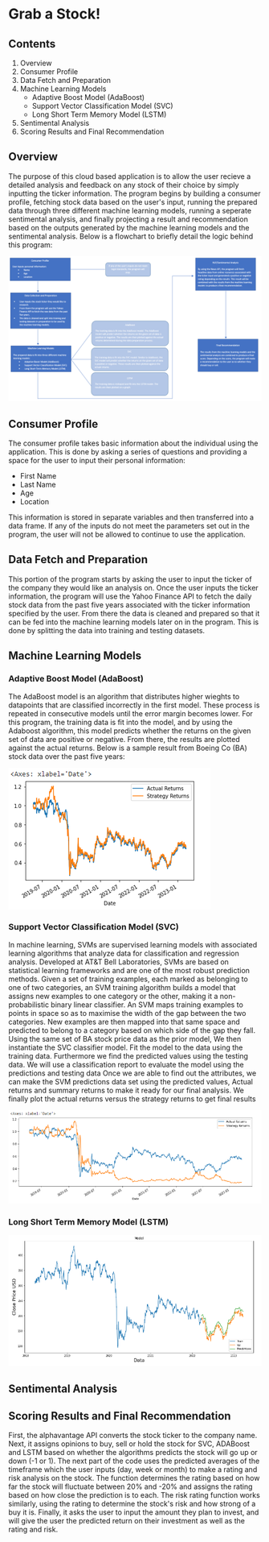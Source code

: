 # Grab a Stock!

## Contents
1. Overview
2. Consumer Profile
3. Data Fetch and Preparation
4. Machine Learning Models
    * Adaptive Boost Model (AdaBoost)
    * Support Vector Classification Model (SVC)
    * Long Short Term Memory Model (LSTM)
5. Sentimental Analysis
6. Scoring Results and Final Recommendation

## Overview
The purpose of this cloud based application is to allow the user recieve a detailed analysis and feedback on any stock of their choice by simply inputting the ticker information. The program begins by building a consumer profile, fetching stock data based on the user's input, running the prepared data through three different machine learning models, running a seperate sentimental analysis, and finally projecting a result and recommendation based on the outputs generated by the machine learning models and the sentimental analysis. Below is a flowchart to briefly detail the logic behind this program:

![Flowchart Overview](flowchart_overview.PNG)

## Consumer Profile
The consumer profile takes basic information about the individual using the application. This is done by asking a series of questions and providing a space for the user to input their personal information:

* First Name
* Last Name
* Age
* Location

This information is stored in separate variables and then transferred into a data frame. If any of the inputs do not meet the parameters set out in the program, the user will not be allowed to continue to use the application.

## Data Fetch and Preparation
This portion of the program starts by asking the user to input the ticker of the company they would like an analysis on. Once the user inputs the ticker information, the program will use the Yahoo Finance API to fetch the daily stock data from the past five years associated with the ticker information specified by the user. From there the data is cleaned and prepared so that it can be fed into the machine learning models later on in the program. This is done by splitting the data into training and testing datasets.

## Machine Learning Models

### Adaptive Boost Model (AdaBoost)
The AdaBoost model is an algorithm that distributes higher wieghts to datapoints that are classified incorrectly in the first model. These process is repeated in consecutive models until the error margin becomes lower. For this program, the training data is fit into the model, and by using the Adaboost algorithm, this model predicts whether the returns on the given set of data are positive or negative. From there, the results are plotted against the actual returns. Below is a sample result from Boeing Co (BA) stock data over the past five years:

![Actual vs. Strategy - AdaBoost Sample Result](adaboost_actualvsstrategy.PNG)

### Support Vector Classification Model (SVC)
In machine learning, SVMs are supervised learning models with associated learning algorithms that analyze data for classification and regression analysis. Developed at AT&T Bell Laboratories, SVMs are based on statistical learning frameworks and are one of the most robust prediction methods. Given a set of training examples, each marked as belonging to one of two categories, an SVM training algorithm builds a model that assigns new examples to one category or the other, making it a non-probabilistic binary linear classifier. An SVM maps training examples to points in space so as to maximise the width of the gap between the two categories. New examples are then mapped into that same space and predicted to belong to a category based on which side of the gap they fall.
Using the same set of BA stock price data as the prior model, We then instantiate the SVC classifier model. Fit the model to the data using the training data. Furthermore we find the predicted values using the testing data. We will use a classification report to evaluate the model using the predictions and testing data
Once we are able to find out the attributes, we can make the SVM predictions data set using the predicted values, Actual returns and summary returns to make it ready for our final analysis. We finally plot the actual returns versus the strategy returns to get final results

![Actual vs. Strategy - SVC Sample Result](svc_actualvsstrategy.PNG)

### Long Short Term Memory Model (LSTM)

![LSTM Model - Sample Result](lstm_model.PNG)

## Sentimental Analysis

## Scoring Results and Final Recommendation
First, the alphavantage API converts the stock ticker to the company name. Next, it assigns opinions to buy, sell or hold the stock for SVC, ADABoost and LSTM based on whether the algorithms predicts the stock will go up or down (-1 or 1). The next part of the code uses the predicted averages of the timeframe which the user inputs (day, week or month) to make a rating and risk analysis on the stock. The function determines the rating based on how far the stock will fluctuate between 20% and -20% and assigns the rating based on how close the prediction is to each. The risk rating function works similarly, using the rating to determine the stock's risk and how strong of a buy it is. Finally, it asks the user to input the amount they plan to invest, and will give the user the predicted return on their investment as well as the rating and risk.
